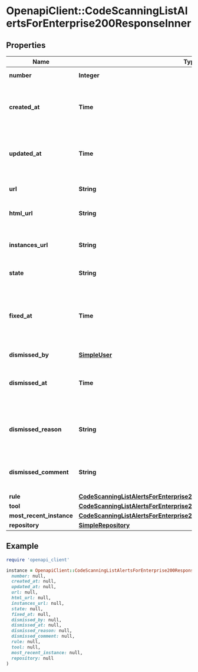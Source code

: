 # OpenapiClient::CodeScanningListAlertsForEnterprise200ResponseInner

## Properties

| Name | Type | Description | Notes |
| ---- | ---- | ----------- | ----- |
| **number** | **Integer** | The security alert number. | [readonly] |
| **created_at** | **Time** | The time that the alert was created in ISO 8601 format: &#x60;YYYY-MM-DDTHH:MM:SSZ&#x60;. | [readonly] |
| **updated_at** | **Time** | The time that the alert was last updated in ISO 8601 format: &#x60;YYYY-MM-DDTHH:MM:SSZ&#x60;. | [optional][readonly] |
| **url** | **String** | The REST API URL of the alert resource. | [readonly] |
| **html_url** | **String** | The GitHub URL of the alert resource. | [readonly] |
| **instances_url** | **String** | The REST API URL for fetching the list of instances for an alert. | [readonly] |
| **state** | **String** | State of a code scanning alert. |  |
| **fixed_at** | **Time** | The time that the alert was no longer detected and was considered fixed in ISO 8601 format: &#x60;YYYY-MM-DDTHH:MM:SSZ&#x60;. | [optional][readonly] |
| **dismissed_by** | [**SimpleUser**](SimpleUser.md) |  |  |
| **dismissed_at** | **Time** | The time that the alert was dismissed in ISO 8601 format: &#x60;YYYY-MM-DDTHH:MM:SSZ&#x60;. | [readonly] |
| **dismissed_reason** | **String** | **Required when the state is dismissed.** The reason for dismissing or closing the alert. |  |
| **dismissed_comment** | **String** | The dismissal comment associated with the dismissal of the alert. | [optional] |
| **rule** | [**CodeScanningListAlertsForEnterprise200ResponseInnerRule**](CodeScanningListAlertsForEnterprise200ResponseInnerRule.md) |  |  |
| **tool** | [**CodeScanningListAlertsForEnterprise200ResponseInnerTool**](CodeScanningListAlertsForEnterprise200ResponseInnerTool.md) |  |  |
| **most_recent_instance** | [**CodeScanningListAlertsForEnterprise200ResponseInnerMostRecentInstance**](CodeScanningListAlertsForEnterprise200ResponseInnerMostRecentInstance.md) |  |  |
| **repository** | [**SimpleRepository**](SimpleRepository.md) |  |  |

## Example

```ruby
require 'openapi_client'

instance = OpenapiClient::CodeScanningListAlertsForEnterprise200ResponseInner.new(
  number: null,
  created_at: null,
  updated_at: null,
  url: null,
  html_url: null,
  instances_url: null,
  state: null,
  fixed_at: null,
  dismissed_by: null,
  dismissed_at: null,
  dismissed_reason: null,
  dismissed_comment: null,
  rule: null,
  tool: null,
  most_recent_instance: null,
  repository: null
)
```

